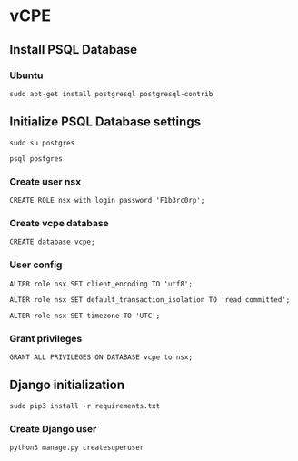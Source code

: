# vCPE

## Install PSQL Database
### Ubuntu

`sudo apt-get install postgresql postgresql-contrib`


## Initialize PSQL Database settings

`sudo su postgres`

`psql postgres`
 
 ### Create user nsx
`CREATE ROLE nsx with login password 'F1b3rc0rp';`

### Create vcpe database
`CREATE database vcpe;`

### User config
`ALTER role nsx SET client_encoding TO 'utf8';`

`ALTER role nsx SET default_transaction_isolation TO 'read committed';`

`ALTER role nsx SET timezone TO 'UTC';`

### Grant privileges

`GRANT ALL PRIVILEGES ON DATABASE vcpe to nsx;`

## Django initialization

`sudo pip3 install -r requirements.txt`

### Create Django user

`python3 manage.py createsuperuser`

